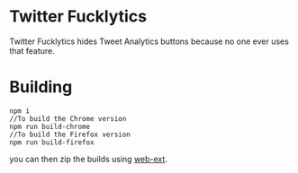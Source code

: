 # Twitter Fucklytics

Twitter Fucklytics hides Tweet Analytics buttons because no one ever uses that feature.

# Building

```
npm i
//To build the Chrome version
npm run build-chrome
//To build the Firefox version
npm run build-firefox
```

you can then zip the builds using [web-ext](https://github.com/mozilla/web-ext).
